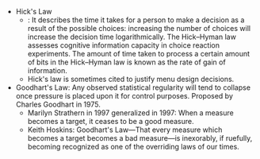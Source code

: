 - Hick's Law
	- : It describes the time it takes for a person to make a decision as a result of the possible choices: increasing the number of choices will increase the decision time logarithmically. The Hick–Hyman law assesses cognitive information capacity in choice reaction experiments. The amount of time taken to process a certain amount of bits in the Hick–Hyman law is known as the rate of gain of information.
	- Hick's law is sometimes cited to justify menu design decisions.
- Goodhart's Law: Any observed statistical regularity will tend to collapse once pressure is placed upon it for control purposes. Proposed by Charles Goodhart in 1975.
	- Marilyn Strathern in 1997 generalized in 1997: When a measure becomes a target, it ceases to be a good measure.
	- Keith Hoskins: Goodhart's Law—That every measure which becomes a target becomes a bad measure—is inexorably, if ruefully, becoming recognized as one of the overriding laws of our times.